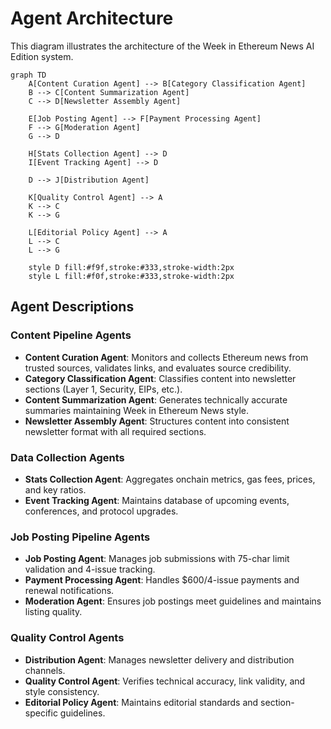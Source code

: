# Agent Architecture

This diagram illustrates the architecture of the Week in Ethereum News AI Edition system.

```mermaid
graph TD
    A[Content Curation Agent] --> B[Category Classification Agent]
    B --> C[Content Summarization Agent]
    C --> D[Newsletter Assembly Agent]
    
    E[Job Posting Agent] --> F[Payment Processing Agent]
    F --> G[Moderation Agent]
    G --> D
    
    H[Stats Collection Agent] --> D
    I[Event Tracking Agent] --> D
    
    D --> J[Distribution Agent]
    
    K[Quality Control Agent] --> A
    K --> C
    K --> G
    
    L[Editorial Policy Agent] --> A
    L --> C
    L --> G
    
    style D fill:#f9f,stroke:#333,stroke-width:2px
    style L fill:#f0f,stroke:#333,stroke-width:2px
```

## Agent Descriptions

### Content Pipeline Agents
- **Content Curation Agent**: Monitors and collects Ethereum news from trusted sources, validates links, and evaluates source credibility.
- **Category Classification Agent**: Classifies content into newsletter sections (Layer 1, Security, EIPs, etc.).
- **Content Summarization Agent**: Generates technically accurate summaries maintaining Week in Ethereum News style.
- **Newsletter Assembly Agent**: Structures content into consistent newsletter format with all required sections.

### Data Collection Agents
- **Stats Collection Agent**: Aggregates onchain metrics, gas fees, prices, and key ratios.
- **Event Tracking Agent**: Maintains database of upcoming events, conferences, and protocol upgrades.

### Job Posting Pipeline Agents
- **Job Posting Agent**: Manages job submissions with 75-char limit validation and 4-issue tracking.
- **Payment Processing Agent**: Handles $600/4-issue payments and renewal notifications.
- **Moderation Agent**: Ensures job postings meet guidelines and maintains listing quality.

### Quality Control Agents
- **Distribution Agent**: Manages newsletter delivery and distribution channels.
- **Quality Control Agent**: Verifies technical accuracy, link validity, and style consistency.
- **Editorial Policy Agent**: Maintains editorial standards and section-specific guidelines.
